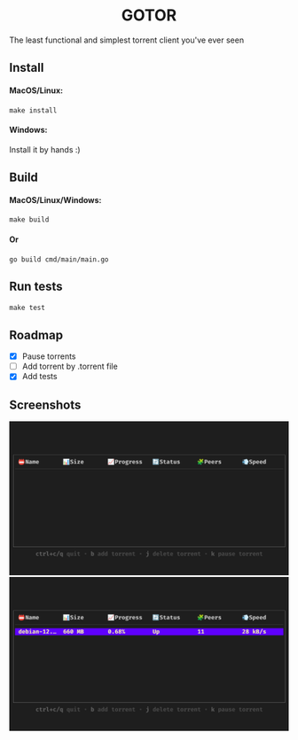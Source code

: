 <center><h1>GOTOR</h1> </center>

The least functional and simplest torrent client you've ever seen

## Install 

#### MacOS/Linux:
```shell
make install
```
#### Windows:
Install it by hands :)
## Build

#### MacOS/Linux/Windows:
```shell
make build
```

#### Or
```shell
go build cmd/main/main.go
```

## Run tests
```shell
make test
```


## Roadmap

- [x] Pause torrents
- [ ] Add torrent by .torrent file
- [x] Add tests

## Screenshots
<img src="./image.png">

<img src="./image1.png">